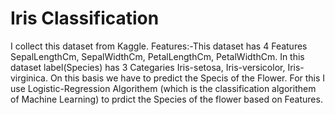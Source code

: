 # Iris Classification
I collect this dataset from Kaggle.
Features:-This dataset has 4 Features SepalLengthCm, SepalWidthCm, PetalLengthCm, PetalWidthCm.
In this dataset label(Species) has 3 Categaries Iris-setosa, Iris-versicolor, Iris-virginica.
On this basis we have to predict the Specis of the Flower.
For this I use Logistic-Regression Algorithem (which is the classification algorithem of Machine Learning) to prdict the Species of the flower based on Features.


